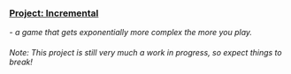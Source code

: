 ### [Project: Incremental](https://ducdat0507.github.io/incremental)
_- a game that gets exponentially more complex the more you play._
###### Note: This project is still very much a work in progress, so expect things to break!
